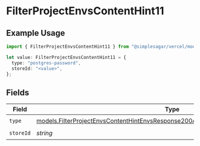 # FilterProjectEnvsContentHint11

## Example Usage

```typescript
import { FilterProjectEnvsContentHint11 } from "@simplesagar/vercel/models/filterprojectenvsop.js";

let value: FilterProjectEnvsContentHint11 = {
  type: "postgres-password",
  storeId: "<value>",
};
```

## Fields

| Field                                                                                                                                                                              | Type                                                                                                                                                                               | Required                                                                                                                                                                           | Description                                                                                                                                                                        |
| ---------------------------------------------------------------------------------------------------------------------------------------------------------------------------------- | ---------------------------------------------------------------------------------------------------------------------------------------------------------------------------------- | ---------------------------------------------------------------------------------------------------------------------------------------------------------------------------------- | ---------------------------------------------------------------------------------------------------------------------------------------------------------------------------------- |
| `type`                                                                                                                                                                             | [models.FilterProjectEnvsContentHintEnvsResponse200ApplicationJSONResponseBody111Type](../models/filterprojectenvscontenthintenvsresponse200applicationjsonresponsebody111type.md) | :heavy_check_mark:                                                                                                                                                                 | N/A                                                                                                                                                                                |
| `storeId`                                                                                                                                                                          | *string*                                                                                                                                                                           | :heavy_check_mark:                                                                                                                                                                 | N/A                                                                                                                                                                                |